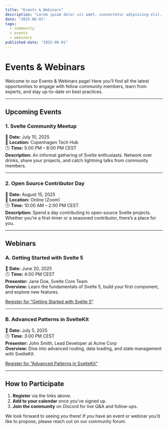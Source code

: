 ```yaml
---
title: "Events & Webinars"
description: "Lorem ipsum dolor sit amet, consectetur adipiscing elit. Sed do eiusmod tempor incididunt ut labore et dolore magna aliqua. Ut enim ad minim veniam, quis nostrud exercitation ullamco laboris nisi."
date: "2025-06-01"
tags:
  - community
  - events
  - webinars
published-date: "2025-06-01"
---
```


# Events & Webinars

Welcome to our Events & Webinars page! Here you’ll find all the latest opportunities to engage with fellow community members, learn from experts, and stay up-to-date on best practices.

---

## Upcoming Events

### 1. Svelte Community Meetup  
📅 **Date:** July 10, 2025  
📍 **Location:** Copenhagen Tech Hub  
🕒 **Time:** 5:00 PM – 8:00 PM CEST  
**Description:** An informal gathering of Svelte enthusiasts. Network over drinks, share your projects, and catch lightning talks from community members.

---

### 2. Open Source Contributor Day  
📅 **Date:** August 15, 2025  
📍 **Location:** Online (Zoom)  
🕒 **Time:** 10:00 AM – 2:00 PM CEST  
**Description:** Spend a day contributing to open-source Svelte projects. Whether you’re a first-timer or a seasoned contributor, there’s a place for you.

---

## Webinars

### A. Getting Started with Svelte 5  
📅 **Date:** June 20, 2025  
🕒 **Time:** 4:00 PM CEST  
**Presenter:** Jane Doe, Svelte Core Team  
**Overview:** Learn the fundamentals of Svelte 5, build your first component, and explore new features.

[Register for “Getting Started with Svelte 5”](#)

---

### B. Advanced Patterns in SvelteKit  
📅 **Date:** July 5, 2025  
🕒 **Time:** 3:00 PM CEST  
**Presenter:** John Smith, Lead Developer at Acme Corp  
**Overview:** Dive into advanced routing, data loading, and state management with SvelteKit.

[Register for “Advanced Patterns in SvelteKit”](#)

---

## How to Participate

1. **Register** via the links above.  
2. **Add to your calendar** once you’ve signed up.  
3. **Join the community** on Discord for live Q&A and follow-ups.  

We look forward to seeing you there! If you have an event or webinar you’d like to propose, please reach out on our community forum.
